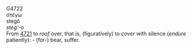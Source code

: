 G4722  
στέγω  
stegō  
*steg‘-o*  
From [4721](g4721) to *roof* over, that is, (figuratively) to *cover*
with silence (*endure* patiently): - (for-) bear, suffer.  
